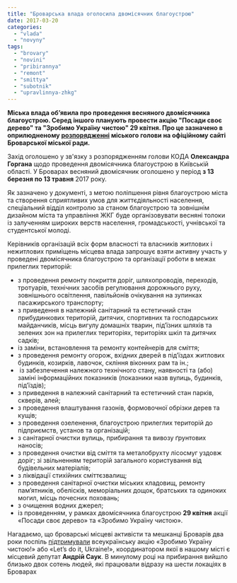```yaml
---
title: "Броварська влада оголосила двомісячник благоустрою"
date: 2017-03-20
categories: 
  - "vlada"
  - "novyny"
tags: 
  - "brovary"
  - "novini"
  - "pribirannya"
  - "remont"
  - "smittya"
  - "subotnik"
  - "upravlinnya-zhkg"
---
```


**Міська влада об’явила про проведення весняного двомісячника благоустрою. Серед іншого планують провести акцію "Посади своє дерево" та "Зробимо Україну чистою" 29 квітня. Про це зазначено в оприлюдненому [розпорядженні](http://brovary-rada.gov.ua/documents/26903.html) міського голови на офіційному сайті Броварської міської ради.**

Захід оголошено у зв'язку з розпорядженням голови КОДА **Олександра Горгана** щодо проведення двомісячника благоустрою в Київській області. У Броварах весняний двомісячник оголошено у період **з 13 березня по 13 травня** 2017 року.

Як зазначено у документі, з метою поліпшення рівня благоустрою міста та створення сприятливих умов для життєдіяльності населення, спеціальний відділ контролю за станом благоустрою та зовнішнім дизайном міста та управління ЖКГ буде організовувати весняні толоки із залученням широких верств населення, громадськості, учнівської та студентської молоді.

Керівників організацій всіх форм власності та власників житлових і нежитлових приміщень місцева влада запрошує взяти активну участь у проведені двомісячника благоустрою та організації роботи в межах прилеглих територій:

- з проведення ремонту покриття доріг, шляхопроводів, переходів, тротуарів, технічних засобів регулювання дорожнього руху, зовнішнього освітлення, павільйонів очікування на зупинках пасажирського транспорту;
- з приведення в належний санітарний та естетичний стан прибудинкових територій, дитячих, спортивних та господарських майданчиків, місць вигулу домашніх тварин, під’їзних шляхів та зелених зон на прилеглих територіях, територіях шкіл та дитячих садків;
- із заміни, встановлення та ремонту контейнерів для сміття;
- з проведення ремонту огорож, вхідних дверей в під’їздах житлових будинків, козирків, лавочок, скління віконних рам та ін.;
-  із забезпечення належного технічного стану, наявності та (або) заміні інформаційних показників (показники назв вулиць, будинків, під’їздів);
- з приведення в належний санітарний та естетичний стан парків, скверів, алей;
- з проведення влаштування газонів, формовочної обрізки дерев та кущів;
- з проведення озеленення, благоустрою прилеглих територій до підприємств, установ та організацій;
- з санітарної очистки вулиць, прибирання та вивозу ґрунтових наносів;
- з проведення очистки від сміття та металобрухту лісосмуг уздовж доріг; зі звільненням територій загального користування від будівельних матеріалів;
- з ліквідації стихійних сміттєзвалищ;
- з проведення санітарної очистки міських кладовищ, ремонту пам’ятників, обелісків, меморіальних дощок, братських та одиноких могил, місць почесних поховань;
- з очищення водних джерел;
- із проведенням, у рамках двомісячника благоустрою **29 квітня** акції «Посади своє дерево» та «Зробимо Україну чистою».

Нагадаємо, що броварські місцеві активісти та мешканці Броварів два роки поспіль [підтримували](https://mpz.brovary.org/velykyj-subotnyk-brovarchany-zibraly-2000-mishkiv-smittya/) всеукраїнську акцію «Зробимо Україну чистою!» або «Let’s do it, Ukraine!», координатором якої в нашому місті є місцевий депутат **Андрій Саук**. В минулому році на прибирання вийшло близько двох сотень людей, які працювали відразу на шести локаціях в Броварах
